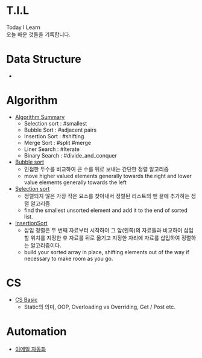 # T.I.L
Today I Learn </br> 오늘 배운 것들을 기록합니다.

# Data Structure
- []()

# Algorithm
- [Algorithm Summary](/Algorithm/AlgorithmsSummary.md)
  - Selection sort : #smallest
  - Bubble Sort : #adjacent pairs
  - Insertion Sort : #shifting
  - Merge Sort : #split #merge
  - Liner Search : #Iterate
  - Binary Search : #divide_and_conquer
- [Bubble sort](/Algorithm/BubbleSort.md)
  - 인접한 두수를 비교하여 큰 수를 뒤로 보내는 간단한 정렬 알고리즘
  - move higher valued elements generally towards the right and lower value elements generally towards the left
- [Selection sort](/Algorithm/SelectionSort.md)
  - 정렬되지 않은 가장 작은 요소를 찾아내서 정렬된 리스트의 맨 끝에 추가하는 정렬 알고리즘
  - find the smallest unsorted element and add it to the end of sorted list.
- [InsertionSort](/Algorithm/InsertionSort.md)
  - 삽입 정렬은 두 번째 자료부터 시작하여 그 앞(왼쪽)의 자료들과 비교하여 삽입할 위치를 지정한 후 자료를 뒤로 옮기고 지정한 자리에 자료를 삽입하여 정렬하는 알고리즘이다.
  - build your sorted array in place, shifting elements out of the way if necessary to make room as you go.


# CS
- [CS Basic](/CS/CSBasic.md)
  - Static의 의미, OOP, Overloading vs Overriding, Get / Post etc.

# Automation
- [이메일 자동화](/Automation/EmailAutomation.md)
